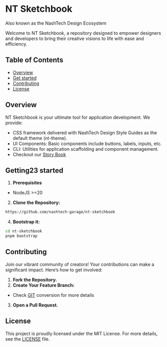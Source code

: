 # **NT Sketchbook**

Also known as the NashTech Design Ecosystem

Welcome to NT Sketchbook, a repository designed to empower designers and developers to bring their creative visions to life with ease and efficiency.

## Table of Contents

-   [Overview](#Overview)
-   [Get started](#Get-started)
-   [Contributing](#Contributing)
-   [License](#License)

## Overview

NT Sketchbook is your ultimate tool for application development. We provide:

-   CSS framework delivered with NashTech Design Style Guides as the default theme (nt-theme).
-   UI Components: Basic components include buttons, labels, inputs, etc.
-   CLI: Utilities for application scaffolding and component management.
-   Checkout our [Story Book](https://nashtech-storybook.netlify.app/)

## Getting23 started

1. **Prerequisites**

-   NodeJS >=20

2. **Clone the Repository:**

```bash
https://github.com/nashtech-garage/nt-sketchbook
```

4. **Bootstrap it:**

```bash
cd nt-sketchbook
pnpm bootstrap
```

## Contributing

Join our vibrant community of creators! Your contributions can make a significant impact. Here’s how to get involved:

1. **Fork the Repository.**
2. **Create Your Feature Branch:**

-   Check [GIT](GIT.md) conversion for more details

3. **Open a Pull Request.**

## License

This project is proudly licensed under the MIT License. For more details, see the [LICENSE](LICENSE.md) file.
